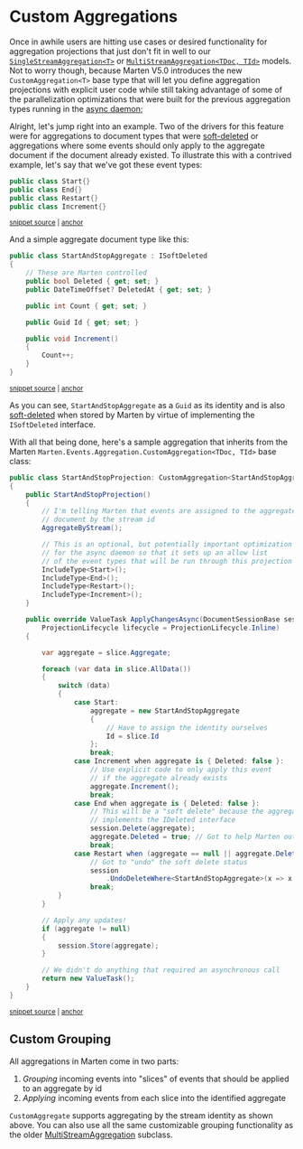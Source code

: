 # Custom Aggregations

Once in awhile users are hitting use cases or desired functionality for aggregation projections that just don't fit in well to our [`SingleStreamAggregation<T>`](/events/projections/aggregate-projections) or [`MultiStreamAggregation<TDoc, TId>`](/events/projections/multi-stream-projections) models. Not to worry though, because
Marten V5.0 introduces the new `CustomAggregation<T>` base type that will let you define aggregation projections with explicit user code while still taking advantage of some of the parallelization
optimizations that were built for the previous aggregation types running in the [async daemon](/events/projections/async-daemon);

Alright, let's jump right into an example. Two of the drivers for this feature were for aggregations to document types that were [soft-deleted](/documents/deletes.html#soft-deletes) or aggregations where some events should only apply to the aggregate document if the document already existed. To illustrate this with a contrived example, let's say that we've got these event types:

<!-- snippet: sample_custom_aggregate_events -->
<a id='snippet-sample_custom_aggregate_events'></a>
```cs
public class Start{}
public class End{}
public class Restart{}
public class Increment{}
```
<sup><a href='https://github.com/JasperFx/marten/blob/master/src/EventSourcingTests/Aggregation/CustomAggregationTests.cs#L395-L402' title='Snippet source file'>snippet source</a> | <a href='#snippet-sample_custom_aggregate_events' title='Start of snippet'>anchor</a></sup>
<!-- endSnippet -->

And a simple aggregate document type like this:

<!-- snippet: sample_StartAndStopAggregate -->
<a id='snippet-sample_startandstopaggregate'></a>
```cs
public class StartAndStopAggregate : ISoftDeleted
{
    // These are Marten controlled
    public bool Deleted { get; set; }
    public DateTimeOffset? DeletedAt { get; set; }

    public int Count { get; set; }

    public Guid Id { get; set; }

    public void Increment()
    {
        Count++;
    }
}
```
<sup><a href='https://github.com/JasperFx/marten/blob/master/src/EventSourcingTests/Aggregation/CustomAggregationTests.cs#L375-L393' title='Snippet source file'>snippet source</a> | <a href='#snippet-sample_startandstopaggregate' title='Start of snippet'>anchor</a></sup>
<!-- endSnippet -->

As you can see, `StartAndStopAggregate` as a `Guid` as its identity and is also [soft-deleted](/documents/deletes.html#soft-deletes) when stored by
Marten by virtue of implementing the `ISoftDeleted` interface.

With all that being done, here's a sample aggregation that inherits from the Marten `Marten.Events.Aggregation.CustomAggregation<TDoc, TId>` base class:

<!-- snippet: sample_custom_aggregate_with_start_and_stop -->
<a id='snippet-sample_custom_aggregate_with_start_and_stop'></a>
```cs
public class StartAndStopProjection: CustomAggregation<StartAndStopAggregate, Guid>
{
    public StartAndStopProjection()
    {
        // I'm telling Marten that events are assigned to the aggregate
        // document by the stream id
        AggregateByStream();

        // This is an optional, but potentially important optimization
        // for the async daemon so that it sets up an allow list
        // of the event types that will be run through this projection
        IncludeType<Start>();
        IncludeType<End>();
        IncludeType<Restart>();
        IncludeType<Increment>();
    }

    public override ValueTask ApplyChangesAsync(DocumentSessionBase session, EventSlice<StartAndStopAggregate, Guid> slice, CancellationToken cancellation,
        ProjectionLifecycle lifecycle = ProjectionLifecycle.Inline)
    {

        var aggregate = slice.Aggregate;

        foreach (var data in slice.AllData())
        {
            switch (data)
            {
                case Start:
                    aggregate = new StartAndStopAggregate
                    {
                        // Have to assign the identity ourselves
                        Id = slice.Id
                    };
                    break;
                case Increment when aggregate is { Deleted: false }:
                    // Use explicit code to only apply this event
                    // if the aggregate already exists
                    aggregate.Increment();
                    break;
                case End when aggregate is { Deleted: false }:
                    // This will be a "soft delete" because the aggregate type
                    // implements the IDeleted interface
                    session.Delete(aggregate);
                    aggregate.Deleted = true; // Got to help Marten out a little bit here
                    break;
                case Restart when (aggregate == null || aggregate.Deleted):
                    // Got to "undo" the soft delete status
                    session
                        .UndoDeleteWhere<StartAndStopAggregate>(x => x.Id == slice.Id);
                    break;
            }
        }

        // Apply any updates!
        if (aggregate != null)
        {
            session.Store(aggregate);
        }

        // We didn't do anything that required an asynchronous call
        return new ValueTask();
    }
}
```
<sup><a href='https://github.com/JasperFx/marten/blob/master/src/EventSourcingTests/Aggregation/CustomAggregationTests.cs#L404-L472' title='Snippet source file'>snippet source</a> | <a href='#snippet-sample_custom_aggregate_with_start_and_stop' title='Start of snippet'>anchor</a></sup>
<!-- endSnippet -->

## Custom Grouping

All aggregations in Marten come in two parts:

1. *Grouping* incoming events into "slices" of events that should be applied to an aggregate by id
2. *Applying* incoming events from each slice into the identified aggregate

`CustomAggregate` supports aggregating by the stream identity as shown above. You can also use all the same customizable grouping functionality as
the older [MultiStreamAggregation](/events/projections/multi-stream-projections) subclass.
